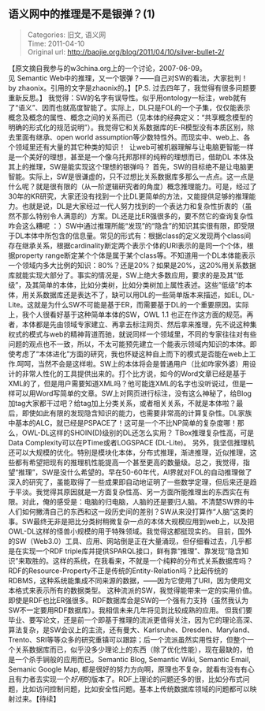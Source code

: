 语义网中的推理是不是银弹？(1)
---
    
> Categories: 旧文, 语义网  
> Time: 2011-04-10  
> Original url: <http://baojie.org/blog/2011/04/10/silver-bullet-2/>
    
【原文摘自我参与的w3china.org上的一个讨论，2007-06-09。见 Semantic Web中的推理，又一个银弹？——自己对SW的看法，大家批判！by zhaonix。引用的文字是zhaonix的。】【P.S. 过去四年了，我觉得有很多问题要重新反思。】 我觉得：SW的名字有误导性。似乎用ontology一标注，web就有了“语义”、因而也就高度智能了。实际上，DL只是FOL的一个子集，仅仅能表示概念及概念的属性、概念之间的关系而已（见本体的经典定义：“共享概念模型的明确的形式化的规范说明”）。我觉得它和关系数据库的E-R模型没有本质区别，除去里面有继承、open world assumption等少数特性外。而现实中、web上、各个领域里还有大量的其它种类的知识！  让web可被机器理解与让电脑更智能一样是一个美好的理想，甚至是一个像乌托邦那样的纯粹的理想而已，借助DL 本体及其上的推理，SW是能实现这个理想的银弹吗？ 首先，SW的目标绝不是让电脑更智能。实际上，SW是很谦虚的，只不过想比关系数据库多那么一点点。这一点是什么呢？就是很有限的（从一阶逻辑研究者的角度）概念推理能力。可是，经过了30年的KR研究，大家还没有找到一个比DL更简单的方法，又能提供足够的推理能力。也就是说，DL是大家经过一代人努力找到的一个表达力和复杂性折衷的（虽然不那么特别令人满意的）方案。DL还是比ER强很多的，要不然它的查询复杂性咋会这么糟呢 ：）SW中通过推理所能“发现”的“隐含”的知识其实很有限，即受限于DL本体中所包含的信息量。常见的形式有：根据class的定义发现两个class间存在继承关系，根据cardinality断定两个表示个体的URI表示的是同一个个体，根据property range断定某个个体是属于某个class等。不知道用一个DL本体能表示一个领域内多大比例的知识：80%？还是20%？如果是20%，这20%用关系数据库就能实现大部分了。事实的情况是，SW上绝大多数应用，要求的是及其“低级”，及其简单的本体，比如分类树，比如分类树加上属性表述。这些”低级”的本体，用关系数据库还是表达不了，缺可以用DL的一些简单版本来描述，如EL, DL-Lite。这就是为什么SW不可能是基于ER，而需要基于DL的一个重要原因。实际上，我个人很看好基于这种简单本体的SW，OWL 1.1 也正在作这方面的规范。再者，本体都是先由领域专家建立、再拿去标注网页、然后拿来推理，先不说这种集权式的模式与web的精神背道而驰，就说同样一个领域里，不同的专家往往对有些问题的观点也不一致，所以，不太可能预先建立一个能表示领域内知识的本体。即使考虑了“本体进化”方面的研究，我也怀疑这种自上而下的模式是否能在web上工作.呵呵，当然不会是这样啦。SW上的本体将会是普通用户（比如咋家外婆）用设计的非常人性化的工具提供出来的。打个比方说，如今的Word文章已经是基于XML的了，但是用户需要知道XML吗？他可能连XML的名字也没听说过，但是一样可以用Word写简单的文章。SW上对网页进行标注，没有这么神秘了，给Blog加tag大家都干过吧？给tag加上分类关系，或者相关关系，不就是本体啦？最后，即使如此有限的发现隐含知识的能力，也需要非常高的计算复杂性。DL家族中基本的ALC，就已经是PSPACE了！这可是一个不比NP简单的复杂度哪！那么，OWL-DL这样的SHOIN(D)级别的DL还怎么实用？     TBox推理复杂性高，可是Data Complexity可以在PTime或者LOGSPACE (DL-Lite)。 另外，我坚信推理机还可以大规模的优化。特别是模块化本体，分布式推理，渐进推理，近似推理，这些都有希望把现有的推理机性能提高一个甚至更高的数量级。总之，我觉得，指望“推理”，SW是没什么希望的。早在50-60年代，AI界就对FOL的自动推理做了深入的研究了，虽能取得了一些成果即自动地证明了一些数学定理，但后来还是趋于平淡。我觉得其原因就是一方面复杂性高、另一方面所能推理出的东西实在有限。对此，俺的感受是：电脑的归电脑，人脑的还是要归人脑。不清楚SW界的牛人们如何撇清自己的东西和这一段历史间的差别？SW从来没打算作“人脑”这类的事。SW最终无非是把比分类树稍微复杂一点的本体大规模应用到web上，以及把OWL-DL这样的怪兽小规模的用于特殊领域。我觉得这都挺现实的。 目前，国外的SW（Web3.0）工具、应用、网站倒是正在大量涌现，但仔细看过去，几乎都是在实现一个RDF triple库并提供SPARQL接口，鲜有靠“推理”、靠发现“隐含知识”来取胜的。这样的系统，在我看来，不就是一个纯粹的分布式关系数据库吗？RDF的Resource-Property不正是传统的Entity-Relation吗？比起传统的RDBMS，这种系统能集成不同来源的数据，——因为它使用了URI，因为使用文本格式来表示所有的数据类型。 这种流派的SW，我觉得能带来一定的实用价值。即使是RDF也比ER强很多。RDF数据库会是SW的一个强有力支持（虽然我认为SW不一定要用RDF数据库）。我相信未来几年将见到比较成熟的应用。 但我们要毕业、要写论文，还是前一个即基于推理的流派更值得关注，因为它的理论高深、算法复杂，是SW会议上的主流，还有曼大、Karlsruhe、Dresden、Maryland、Trento、SRI等等众多的研究重镇可以跟踪；后一个流派虽然实用性好，但整个一个关系数据库而已，似乎没多少理论上的东西（除了优化性能），现在最缺的，怕是一个杀手锏般的应用而已。Semantic Blog, Semantic Wiki, Semantic Email, Semanic Google Map, 都是很好的努力方向啊，原理也不复杂，就看有没有有心且有力者去实现一个*好用*的版本了。RDF上理论的问题还多的很，比如分布式问题，比如访问控制问题，比如安全性问题。基本上传统数据库领域的问题都可以映射过来。【待续】     
    